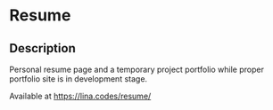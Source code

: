 # Resume

## Description

Personal resume page and a temporary project portfolio while proper portfolio site is in development stage.

Available at https://lina.codes/resume/
